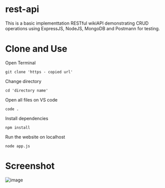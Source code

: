 # rest-api
This is a basic implementtation RESTful wikiAPI demonstrating CRUD operations using ExpressJS, NodeJS, MongoDB and Postmann for testing.

# Clone and Use

  Open Terminal 
  
    git clone 'https - copied url'

  Change directory  

    cd 'directory name'

  Open all files on VS code  

    code .

  Install dependencies

    npm install    
   
  Run the website on localhost
  
    node app.js
    
# Screenshot
  
![image](https://user-images.githubusercontent.com/37767811/148604115-ed31a06a-acf0-4f24-a9f3-b9b21c9864cc.png)
